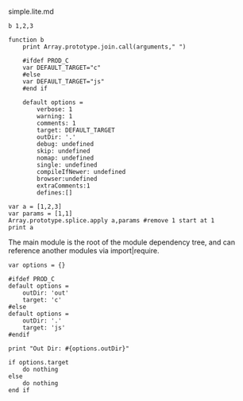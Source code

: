 simple.lite.md

    b 1,2,3

    function b
        print Array.prototype.join.call(arguments," ")

        #ifdef PROD_C
        var DEFAULT_TARGET="c"
        #else
        var DEFAULT_TARGET="js"
        #end if

        default options =
            verbose: 1
            warning: 1
            comments: 1
            target: DEFAULT_TARGET
            outDir: '.'
            debug: undefined
            skip: undefined
            nomap: undefined
            single: undefined
            compileIfNewer: undefined
            browser:undefined
            extraComments:1
            defines:[]

    var a = [1,2,3]
    var params = [1,1]
    Array.prototype.splice.apply a,params #remove 1 start at 1
    print a

The main module is the root of the module dependency tree, and can reference
another modules via import|require.
    
    var options = {}

    #ifdef PROD_C
    default options = 
        outDir: 'out'
        target: 'c'
    #else
    default options = 
        outDir: '.'
        target: 'js'
    #endif

    print "Out Dir: #{options.outDir}"

    if options.target
        do nothing
    else
        do nothing
    end if
    